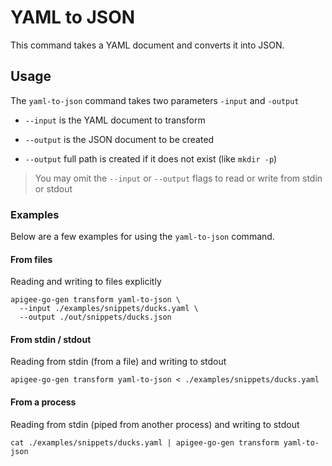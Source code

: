 # YAML to JSON
<!--
  Copyright 2024 Google LLC

  Licensed under the Apache License, Version 2.0 (the "License");
  you may not use this file except in compliance with the License.
  You may obtain a copy of the License at

       http://www.apache.org/licenses/LICENSE-2.0

  Unless required by applicable law or agreed to in writing, software
  distributed under the License is distributed on an "AS IS" BASIS,
  WITHOUT WARRANTIES OR CONDITIONS OF ANY KIND, either express or implied.
  See the License for the specific language governing permissions and
  limitations under the License.
-->

This command takes a YAML document and converts it into JSON.

## Usage

The `yaml-to-json` command takes two parameters `-input` and `-output`

* `--input` is the YAML document to transform

* `--output` is the JSON document to be created

* `--output` full path is created if it does not exist (like `mkdir -p`)

> You may omit the `--input` or `--output` flags to read or write from stdin or stdout

### Examples
Below are a few examples for using the `yaml-to-json` command.

#### From files
Reading and writing to files explicitly
```shell
apigee-go-gen transform yaml-to-json \
  --input ./examples/snippets/ducks.yaml \
  --output ./out/snippets/ducks.json 
```

#### From stdin / stdout
Reading from stdin (from a file) and writing to stdout
```shell
apigee-go-gen transform yaml-to-json < ./examples/snippets/ducks.yaml
```

#### From a process
Reading from stdin (piped from another process) and writing to stdout
```shell
cat ./examples/snippets/ducks.yaml | apigee-go-gen transform yaml-to-json
```